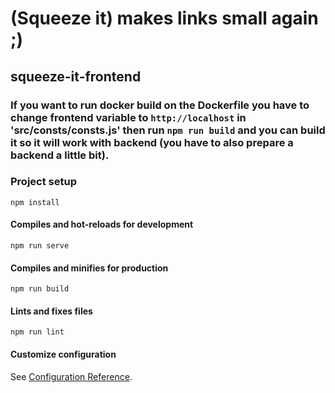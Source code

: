 # (Squeeze it) makes links small again ;)
## squeeze-it-frontend

### If you want to run docker build on the Dockerfile you have to change frontend variable to `http://localhost` in 'src/consts/consts.js' then run `npm run build` and you can build it so it will work with backend (you have to also prepare a backend a little bit).

### Project setup
```
npm install
```

#### Compiles and hot-reloads for development
```
npm run serve
```

#### Compiles and minifies for production
```
npm run build
```

#### Lints and fixes files
```
npm run lint
```

#### Customize configuration
See [Configuration Reference](https://cli.vuejs.org/config/).
